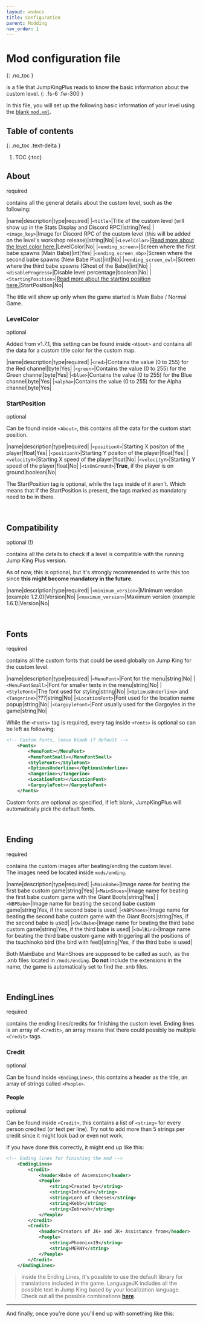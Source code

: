 ```yaml
---
layout: wsdocs
title: Configuration
parent: Modding
nav_order: 1
---
```


# Mod configuration file
{: .no_toc }

is a file that JumpKingPlus reads to know the basic information about the custom level.
{: .fs-6 .fw-300 }

In this file, you will set up the following basic information of your level using the [blank `mod.xml`](https://raw.githubusercontent.com/JumpKingPlus/JumpKingPlus.github.io/www/workshop/files/mod.xml).<!-- more -->

<!-- <a class="button transparent small" href="https://raw.githubusercontent.com/JumpKingPlus/JumpKingPlus.github.io/www/workshop/files/mod.xml">
        <ion-icon name="code"></ion-icon>
        Blank mod.xml
    </a> -->

## Table of contents
{: .no_toc .text-delta }

1. TOC
{:toc}

## About
<p class="do-i-need-it">required</p>

contains all the general details about the custom level, such as the following:

|name|description|type|required|
|`<title>`|Title of the custom level (will show up in the Stats Display and Discord RPC)|string|Yes|
|`<image_key>`|Image for Discord RPC of the custom level (this will be added on the level's workshop release)|string|No|
|`<LevelColor>`|[Read more about the level color here.](#levelcolor)|LevelColor|No|
|`<ending_screen>`|Screen where the first babe spawns (Main Babe)|int|Yes|
|`<ending_screen_nbp>`|Screen where the second babe spawns (New Babe Plus)|int|No|
|`<ending_screen_owl>`|Screen where the third babe spawns (Ghost of the Babe)|int|No|
|`<disableProgress>`|Disable level percentage|boolean|No|
|`<StartingPosition>`|[Read more about the starting position here.](#startposition)|StartPosition|No|

The title will show up only when the game started is Main Babe / Normal Game.

### LevelColor
<p class="do-i-need-it">optional</p>

Added from <span class="badge-pill">v1.7.1</span>, this setting can be found inside `<About>` and contains all the data for a custom title color for the custom map.

|name|description|type|required|
|`<red>`|Contains the value (0 to 255) for the Red channel|byte|Yes|
|`<green>`|Contains the value (0 to 255) for the Green channel|byte|Yes|
|`<blue>`|Contains the value (0 to 255) for the Blue channel|byte|Yes|
|`<alpha>`|Contains the value (0 to 255) for the Alpha channel|byte|Yes|

### StartPosition
<p class="do-i-need-it">optional</p>

Can be found inside `<About>`, this contains all the data for the custom start position.

|name|description|type|required|
|`<positionX>`|Starting X positon of the player|float|Yes|
|`<positionY>`|Starting Y positon of the player|float|Yes|
|`<velocityX>`|Starting X speed of the player|float|No|
|`<velocityY>`|Starting Y speed of the player|float|No|
|`<isOnGround>`|**True**, if the player is on ground|boolean|No|

The StartPosition tag is optional, while the tags inside of it aren't. Which means that if the StartPosition is present, the tags marked as mandatory need to be in there.

<br>

## Compatibility
<p class="do-i-need-it">optional (!)</p>

contains all the details to check if a level is compatible with the running Jump King Plus version.

As of now, this is optional, but it's strongly recommended to write this too since <strong>this might become mandatory in the future</strong>.

|name|description|type|required|
|`<minimum_version>`|Minimum version (example 1.2.0)|Version|No|
|`<maximum_version>`|Maximum version (example 1.6.1)|Version|No|

<br>

## Fonts
<p class="do-i-need-it">required</p>

contains all the custom fonts that could be used globally on Jump King for the custom level.

|name|description|type|required|
|`<MenuFont>`|Font for the menu|string|No|
|`<MenuFontSmall>`|Font for smaller texts in the menu|string|No|
|`<StyleFont>`|The font used for styling|string|No|
|`<OptimusUnderline>` and `<Tangerine>`|???|string|No|
|`<LocationFont>`|Font used for the location name popup|string|No|
|`<GargoyleFont>`|Font usually used for the Gargoyles in the game|string|No|

While the `<Fonts>` tag is required, every tag inside `<Fonts>` is optional so can be left as following:
```xml
<!-- Custom fonts, leave blank if default -->
	<Fonts>
		<MenuFont></MenuFont>
		<MenuFontSmall></MenuFontSmall>
		<StyleFont></StyleFont>
		<OptimusUnderline></OptimusUnderline>
		<Tangerine></Tangerine>
		<LocationFont></LocationFont>
		<GargoyleFont></GargoyleFont>
	</Fonts>
```

Custom fonts are optional as specified, if left blank, JumpKingPlus will automatically pick the default fonts.

<br>

## Ending
<p class="do-i-need-it">required</p>

contains the custom images after beating/ending the custom level.<br>The images need be located inside `mods/ending`.

|name|description|type|required|
|`<MainBabe>`|Image name for beating the first babe custom game|string|Yes|
|`<MainShoes>`|Image name for beating the first babe custom game with the Giant Boots|string|Yes|
|`<NBPBabe>`|Image name for beating the second babe custom game|string|Yes, if the second babe is used|
|`<NBPShoes>`|Image name for beating the second babe custom game with the Giant Boots|string|Yes, if the second babe is used|
|`<OwlBabe>`|Image name for beating the third babe custom game|string|Yes, if the third babe is used|
|`<OwlBird>`|Image name for beating the third babe custom game with triggering all the positions of the tsuchinoko bird (the bird with feet)|string|Yes, if the third babe is used|

Both MainBabe and MainShoes are supposed to be called as such, as the .xnb files located in `/mods/ending`. **Do not** include
the extensions in the name, the game is automatically set to find the .xnb files.

<br>

## EndingLines
<p class="do-i-need-it">required</p>

contains the ending lines/credits for finishing the custom level.
Ending lines is an array of `<Credit>`, an array means that there could possibly be multiple `<Credit>` tags.

### Credit
<p class="do-i-need-it">optional</p>

Can be found inside `<EndingLines>`, this contains a header as the title, an array of strings called `<People>`.

#### People 
<p class="do-i-need-it">optional</p>

Can be found inside `<Credit>`, this contains a list of `<string>` for every person credited (or text per line). Try not to add more than 5 strings per credit since it might look bad or even not work.

If you have done this correctly, it might end up like this:
```xml
<!-- Ending lines for finishing the mod -->
	<EndingLines>
		<Credit>
			<header>Babe of Ascension</header>
			<People>
				<string>Created by</string>
				<string>IntroCar</string>
				<string>Lord of Cheeses</string>
                <string>Kebb</string>
                <string>Zebresh</string>
			</People>
		</Credit>
		<Credit>
			<header>Creators of JK+ and JK+ Assistance from</header>
			<People>
				<string>Phoenixx19</string>
				<string>MERNY</string>
			</People>
		</Credit>
	</EndingLines>
```
>Inside the Ending Lines, it's possible to use the default library for translations included in the game. LanguageJK
includes all the possible text in Jump King based by your localization language. Check out all the possible combinations
[**here**](./files/LanguageJK.xml).

---

And finally, once you're done you'll end up with something like this:

<script src="https://gist.github.com/Phoenixx19/63f78ddf4834140eb30dbdde8031e6ed.js"></script>
